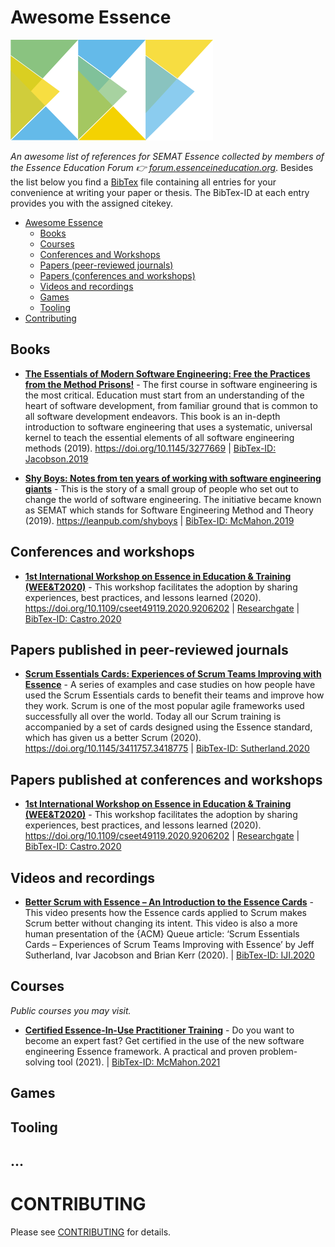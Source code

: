# Awesome Essence
![EEF - Essence Education Forum](/assets/images/eef-logo.png)

*An awesome list of references for SEMAT Essence collected by members of the Essence Education Forum :point_right: [forum.essenceineducation.org](https://forum.essenceineducation.org)*. Besides the list below you find a [BibTex](https://www.bibtex.com/g/bibtex-format/) file containing all entries for your convenience at writing your paper or thesis. The BibTex-ID at each entry provides you with the assigned citekey.


- [Awesome Essence](#awesome-essence)
    - [Books](#books)
    - [Courses](#courses)
    - [Conferences and Workshops](#conferences-and-workshops)
    - [Papers (peer-reviewed journals)](#papers-published-in-peer-reviewed-journals)
    - [Papers (conferences and workshops)](#papers-published-at-conferences-and-workshops)
    - [Videos and recordings](#videos-and-recordings)
    - [Games](#games)
    - [Tooling](#tooling)
- [Contributing](#contributing)

## Books

<!-- 
- Jacobson, I., Lawson, H., Ng, P.‑W., McMahon, P. E., & Goedicke, M. (2019). **[The Essentials of Modern Software Engineering: Free the Practices from the Method Prisons!](https://doi.org/10.1145/3277669)** Association for Computing Machinery and Morgan & Claypool. https://doi.org/10.1145/3277669 -->


- **[The Essentials of Modern Software Engineering: Free the Practices from the Method Prisons!](https://doi.org/10.1145/3277669)** - The first course in software engineering is the most critical. Education must start from an understanding of the heart of software development, from familiar ground that is common to all software development endeavors. This book is an in-depth introduction to software engineering that uses a systematic, universal kernel to teach the essential elements of all software engineering methods (2019). https://doi.org/10.1145/3277669 |  [BibTex-ID: Jacobson.2019](EssenceRepository.bib)

- **[Shy Boys: Notes from ten years of working with software engineering giants](https://leanpub.com/shyboys)** - This is the story of a small group of people who set out to change the world of software engineering. The initiative became known as SEMAT which stands for Software Engineering Method and Theory (2019). https://leanpub.com/shyboys | [BibTex-ID: McMahon.2019](EssenceRepository.bib)


## Conferences and workshops
- **[1st International Workshop on Essence in Education & Training (WEE&T2020)](https://doi.org/10.1109/cseet49119.2020.9206202)** - This workshop facilitates the adoption by sharing experiences, best practices, and lessons learned (2020). https://doi.org/10.1109/cseet49119.2020.9206202 | [Researchgate](https://www.researchgate.net/publication/346442678_1st_International_Workshop_on_Essence_in_Education_Training_WEET_2020) | [BibTex-ID: Castro.2020](EssenceRepository.bib)

## Papers published in peer-reviewed journals

- **[Scrum Essentials Cards: Experiences of Scrum Teams Improving with Essence](https://queue.acm.org/detail.cfm?id=3418775)** - A series of examples and case studies on how people have used the Scrum Essentials cards to benefit their teams and improve how they work. Scrum is one of the most popular agile frameworks used successfully all over the world. Today all our Scrum training is accompanied by a set of cards designed using the Essence standard, which has given us a better Scrum (2020).  https://doi.org/10.1145/3411757.3418775 | [BibTex-ID: Sutherland.2020](EssenceRepository.bib)

## Papers published at conferences and workshops

- **[1st International Workshop on Essence in Education & Training (WEE&T2020)](https://doi.org/10.1109/cseet49119.2020.9206202)** - This workshop facilitates the adoption by sharing experiences, best practices, and lessons learned (2020). https://doi.org/10.1109/cseet49119.2020.9206202 | [Researchgate](https://www.researchgate.net/publication/346442678_1st_International_Workshop_on_Essence_in_Education_Training_WEET_2020) | [BibTex-ID: Castro.2020](EssenceRepository.bib)

## Videos and recordings

- **[Better Scrum with Essence – An Introduction to the Essence Cards](https://www.youtube.com/watch?v=xHSmsz2YAOY)** - This video presents how the Essence cards applied to Scrum makes Scrum better without changing its intent. This video is also a more human presentation of the {ACM} Queue article: ‘Scrum Essentials Cards – Experiences of Scrum Teams Improving with Essence’ by Jeff Sutherland, Ivar Jacobson and Brian Kerr (2020). | [BibTex-ID: IJI.2020](EssenceRepository.bib)

## Courses
*Public courses you may visit.*
- **[Certified Essence-In-Use Practitioner Training](https://leanpub.com/c/essence)** - Do you want to become an expert fast? Get certified in the use of the new software engineering Essence framework.  A practical and proven problem-solving tool (2021). | [BibTex-ID: McMahon.2021](EssenceRepository.bib)

## Games
## Tooling
## ...

# CONTRIBUTING
Please see [CONTRIBUTING](https://github.com/EssenceEducationForum/awesome-essence/blob/main/.github/CONTRIBUTING.md) for details.